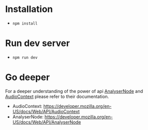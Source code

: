 # Installation
- `npm install`

# Run dev server
- `npm run dev`

# Go deeper

For a deeper understanding of the power of api [AnalyserNode](https://developer.mozilla.org/en-US/docs/Web/API/AnalyserNode) and [AudioContext](https://developer.mozilla.org/en-US/docs/Web/API/AudioContext) please refer to their documentation.

- AudioContext: https://developer.mozilla.org/en-US/docs/Web/API/AudioContext
- AnalyserNode: https://developer.mozilla.org/en-US/docs/Web/API/AnalyserNode